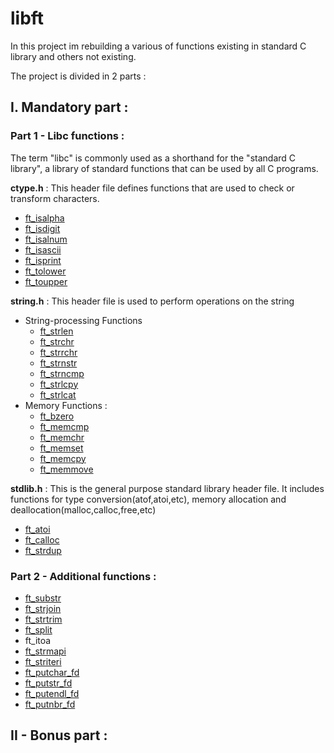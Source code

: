 # libft

In this project im rebuilding a various of functions existing in standard C library and others not existing.

The project is divided in 2 parts :
## I. Mandatory part : 
### Part 1 - Libc functions :
The term "libc" is commonly used as a shorthand for the "standard C library", a library of standard functions that can be used by all C programs.

**ctype.h** : This header file defines functions that are used to check or transform characters.
- [ft_isalpha](https://github.com/zakelhajoui/libft/blob/main/ft_isalpha.c)
- [ft_isdigit](https://github.com/zakelhajoui/libft/blob/main/ft_isdigit.c)
- [ft_isalnum](https://github.com/zakelhajoui/libft/blob/main/ft_isalnum.c)
- [ft_isascii](https://github.com/zakelhajoui/libft/blob/main/ft_isascii.c)
- [ft_isprint](https://github.com/zakelhajoui/libft/blob/main/ft_isprint.c)
- [ft_tolower](https://github.com/zakelhajoui/libft/blob/main/ft_tolower.c)
- [ft_toupper](https://github.com/zakelhajoui/libft/blob/main/ft_toupper.c)

**string.h** : This header file is used to perform operations on the string
- String-processing Functions
  - [ft_strlen](https://github.com/zakelhajoui/libft/blob/main/ft_strlen.c)
  - [ft_strchr](https://github.com/zakelhajoui/libft/blob/main/ft_strchr.c)
  - [ft_strrchr](https://github.com/zakelhajoui/libft/blob/main/ft_strrchr.c)
  - [ft_strnstr](https://github.com/zakelhajoui/libft/blob/main/ft_strnstr.c)
  - [ft_strncmp](https://github.com/zakelhajoui/libft/blob/main/ft_strncmp.c)
  - [ft_strlcpy](https://github.com/zakelhajoui/libft/blob/main/ft_strlcpy.c)
  - [ft_strlcat](https://github.com/zakelhajoui/libft/blob/main/ft_strlcat.c)
- Memory Functions : 
  - [ft_bzero](https://github.com/zakelhajoui/libft/blob/main/ft_bzero.c)
  - [ft_memcmp](https://github.com/zakelhajoui/libft/blob/main/ft_memcmp.c)
  - [ft_memchr](https://github.com/zakelhajoui/libft/blob/main/ft_memchr.c)
  - [ft_memset](https://github.com/zakelhajoui/libft/blob/main/ft_memset.c)
  - [ft_memcpy](https://github.com/zakelhajoui/libft/blob/main/ft_memcpy.c)
  - [ft_memmove](https://github.com/zakelhajoui/libft/blob/main/ft_memmove.c)
  
**stdlib.h** : This is the general purpose standard library header file. It includes functions for type conversion(atof,atoi,etc), memory allocation and deallocation(malloc,calloc,free,etc)
  - [ft_atoi](https://github.com/zakelhajoui/libft/blob/main/ft_atoi.c)
  - [ft_calloc](https://github.com/zakelhajoui/libft/blob/main/ft_calloc.c)
  - [ft_strdup](https://github.com/zakelhajoui/libft/blob/main/ft_strdup.c)
  
  ### Part 2 - Additional functions :
- [ft_substr](https://github.com/zakelhajoui/libft/blob/main/ft_substr.c)
- [ft_strjoin](https://github.com/zakelhajoui/libft/blob/main/ft_strjoin.c)
- [ft_strtrim](https://github.com/zakelhajoui/libft/blob/main/ft_strtrim.c)
- [ft_split](https://github.com/zakelhajoui/libft/blob/main/ft_split.c)
- ft_itoa
- [ft_strmapi](https://github.com/zakelhajoui/libft/blob/main/ft_strmapi.c)
- [ft_striteri](https://github.com/zakelhajoui/libft/blob/main/ft_striteri.c)
- [ft_putchar_fd](https://github.com/zakelhajoui/libft/blob/main/ft_putchar_fd.c)
- [ft_putstr_fd](https://github.com/zakelhajoui/libft/blob/main/ft_putstr_fd.c)
- [ft_putendl_fd](https://github.com/zakelhajoui/libft/blob/main/ft_putendl_fd.c)
- [ft_putnbr_fd](https://github.com/zakelhajoui/libft/blob/main/ft_putnbr_fd.c)

## II - Bonus part :
